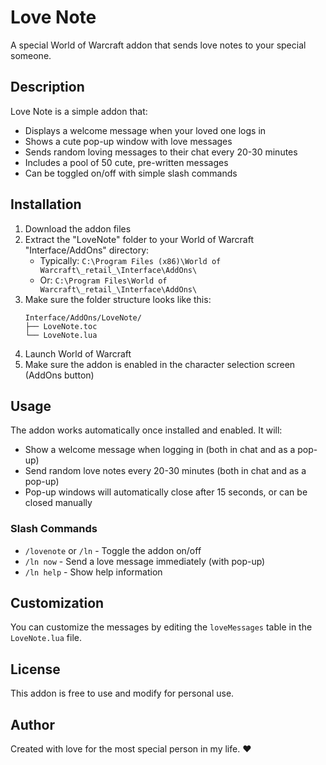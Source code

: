 # Love Note

A special World of Warcraft addon that sends love notes to your special someone.

## Description

Love Note is a simple addon that:
- Displays a welcome message when your loved one logs in
- Shows a cute pop-up window with love messages
- Sends random loving messages to their chat every 20-30 minutes
- Includes a pool of 50 cute, pre-written messages
- Can be toggled on/off with simple slash commands

## Installation

1. Download the addon files
2. Extract the "LoveNote" folder to your World of Warcraft "Interface/AddOns" directory:
   - Typically: `C:\Program Files (x86)\World of Warcraft\_retail_\Interface\AddOns\`
   - Or: `C:\Program Files\World of Warcraft\_retail_\Interface\AddOns\`
3. Make sure the folder structure looks like this:
   ```
   Interface/AddOns/LoveNote/
   ├── LoveNote.toc
   └── LoveNote.lua
   ```
4. Launch World of Warcraft
5. Make sure the addon is enabled in the character selection screen (AddOns button)

## Usage

The addon works automatically once installed and enabled. It will:
- Show a welcome message when logging in (both in chat and as a pop-up)
- Send random love notes every 20-30 minutes (both in chat and as a pop-up)
- Pop-up windows will automatically close after 15 seconds, or can be closed manually

### Slash Commands

- `/lovenote` or `/ln` - Toggle the addon on/off
- `/ln now` - Send a love message immediately (with pop-up)
- `/ln help` - Show help information

## Customization

You can customize the messages by editing the `loveMessages` table in the `LoveNote.lua` file.

## License

This addon is free to use and modify for personal use.

## Author

Created with love for the most special person in my life. ❤️ 